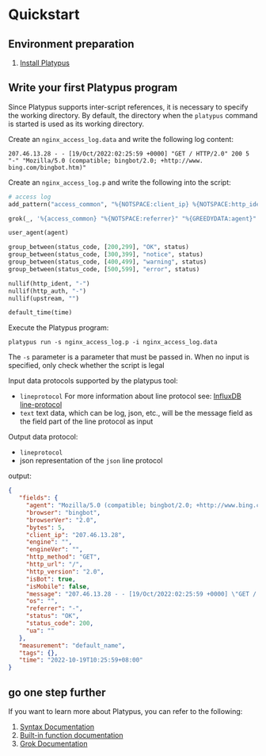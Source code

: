 # Quickstart

## Environment preparation

1. [Install Platypus](./01-install.md)

## Write your first Platypus program

Since Platypus supports inter-script references, it is necessary to specify the working directory. By default, the directory when the `platypus` command is started is used as its working directory.

Create an `nginx_access_log.data` and write the following log content:

```
207.46.13.28 - - [19/Oct/2022:02:25:59 +0000] "GET / HTTP/2.0" 200 5 "-" "Mozilla/5.0 (compatible; bingbot/2.0; +http://www. bing.com/bingbot.htm)"
```

Create an `nginx_access_log.p` and write the following into the script:

```python
# access log
add_pattern("access_common", "%{NOTSPACE:client_ip} %{NOTSPACE:http_ident} %{NOTSPACE:http_auth} \\[%{HTTPDATE:time}\\] \"%{DATA:http_method} %{GREEDYDATA:http_url } HTTP/%{NUMBER:http_version}\" %{INT:status_code:int} %{INT:bytes:int}")

grok(_, '%{access_common} "%{NOTSPACE:referrer}" "%{GREEDYDATA:agent}"')

user_agent(agent)

group_between(status_code, [200,299], "OK", status)
group_between(status_code, [300,399], "notice", status)
group_between(status_code, [400,499], "warning", status)
group_between(status_code, [500,599], "error", status)

nullif(http_ident, "-")
nullif(http_auth, "-")
nullif(upstream, "")

default_time(time)
```

Execute the Platypus program:

```shell
platypus run -s nginx_access_log.p -i nginx_access_log.data
```

The `-s` parameter is a parameter that must be passed in. When no input is specified, only check whether the script is legal

Input data protocols supported by the platypus tool:

- `lineprotocol` For more information about line protocol see: [InfluxDB line-protocol](https://docs.influxdata.com/influxdb/cloud/reference/syntax/line-protocol/)
- `text` text data, which can be log, json, etc., will be the message field as the field part of the line protocol as input

Output data protocol:

- `lineprotocol`
- json representation of the `json` line protocol

output:

```json
{
   "fields": {
     "agent": "Mozilla/5.0 (compatible; bingbot/2.0; +http://www.bing.com/bingbot.htm)",
     "browser": "bingbot",
     "browserVer": "2.0",
     "bytes": 5,
     "client_ip": "207.46.13.28",
     "engine": "",
     "engineVer": "",
     "http_method": "GET",
     "http_url": "/",
     "http_version": "2.0",
     "isBot": true,
     "isMobile": false,
     "message": "207.46.13.28 - - [19/Oct/2022:02:25:59 +0000] \"GET / HTTP/2.0\" 200 5 \"-\" \"Mozilla/5.0 (compatible; bingbot /2.0; +http://www.bing.com/bingbot.htm)\"",
     "os": "",
     "referrer": "-",
     "status": "OK",
     "status_code": 200,
     "ua": ""
   },
   "measurement": "default_name",
   "tags": {},
   "time": "2022-10-19T10:25:59+08:00"
}
```

## go one step further

If you want to learn more about Platypus, you can refer to the following:

1. [Syntax Documentation](../references/01-syntax-spec.md)
2. [Built-in function documentation](https://github.com/GuanceCloud/ppl/blob/main/pkg/inimpl/guancecloud/funcs/md/fn.md)
3. [Grok Documentation](../references/02-grok.md)
